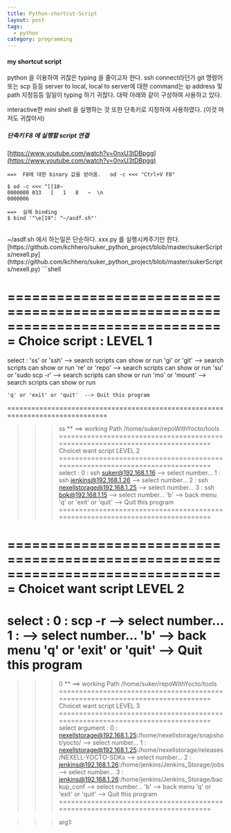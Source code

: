 ```yaml
---
title: Python-shortcut-Script
layout: post
tags:
  - python
category: programming
---
```

#### my shortcut script
python 을 이용하여 귀찮은 typing 을 줄이고자 한다. ssh connect라던가 git 명령어 또는
scp 등등 server to local, local to server에 대한 command는 ip address 및 path 지정등등 일일이 typing 하기 귀찮다.
대략 아래와 같이 구성하여 사용하고 있다.

interactive한 mini shell 을 실행하는 것 또한 단축키로 지정하여 사용하였다. (이것 마저도 귀찮아서)
<br>

##### 단축키 F8 에 실행할 script 연결
[https://www.youtube.com/watch?v=0nxU3tDBpgg](https://www.youtube.com/watch?v=0nxU3tDBpgg)

```
==>  F8에 대한 binary 값을 얻어옴.   od -c <<< "Ctrl+V F8"  

$ od -c <<< ^[[18~
0000000 033   [   1   8   ~  \n
0000006

==>  실제 binding
$ bind '"\e[19": "~/asdf.sh"'
```
<br>
~/asdf.sh 에서 하는일은 단순하다. xxx.py 를 실행시켜주기만 한다.
[https://github.com/kchhero/suker_python_project/blob/master/sukerScripts/nexell.py](https://github.com/kchhero/suker_python_project/blob/master/sukerScripts/nexell.py)
```shell

===============================================================================
Choice script : LEVEL 1
===============================================================================
select : 
    'ss' or 'ssh' --> search scripts can show or run
    'gi' or 'git' --> search scripts can show or run
    're' or 'repo' --> search scripts can show or run
    'su' or 'sudo scp -r' --> search scripts can show or run
    'mo' or 'mount' --> search scripts can show or run

    'q' or 'exit' or 'quit'  --> Quit this program
===============================================================================

 >>> ss
 ** ==>  working Path /home/suker/repoWithYocto/tools
===============================================================================
Choicet want script LEVEL 2
===============================================================================
select : 
    0 : ssh suker@192.168.1.16 --> select number...
    1 : ssh jenkins@192.168.1.26 --> select number...
    2 : ssh nexellstorage@192.168.1.25 --> select number...
    3 : ssh bok@192.168.1.15 --> select number...
    'b' --> back menu
    'q' or 'exit' or 'quit' --> Quit this program
===============================================================================

===============================================================================
Choicet want script LEVEL 2
===============================================================================
select : 
    0 : scp -r <src> <dest> --> select number...
    1 :  --> select number...
    'b' --> back menu
    'q' or 'exit' or 'quit' --> Quit this program
===============================================================================

 >>> 0
 ** ==>  working Path /home/suker/repoWithYocto/tools
===============================================================================
Choicet want script LEVEL 3
===============================================================================
select argument : 
    0 : nexellstorage@192.168.1.25:/home/nexellstorage/snapshot/yocto/ --> select number...
    1 : nexellstorage@192.168.1.25:/home/nexellstorage/releases/NEXELL-YOCTO-SDKs --> select number...
    2 : jenkins@192.168.1.26:/home/jenkins/Jenkins_Storage/jobs --> select number...
    3 : jenkins@192.168.1.26:/home/jenkins/Jenkins_Storage/backup_conf --> select number...
    'b' --> back menu
    'q' or 'exit' or 'quit' --> Quit this program
===============================================================================

 >>> arg1:

```